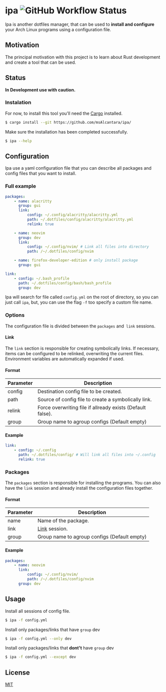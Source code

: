 # ipa ![GitHub Workflow Status](https://img.shields.io/github/workflow/status/msAlcantara/ipa/Test)

Ipa is another dotfiles manager, that can be used to **install and configure** your Arch Linux programs using a configuration file.


## Motivation

The principal motivation with this project is to learn about Rust development and create a tool that can be used.

## Status

**In Development use with caution.**

### Instalation

For now, to install this tool you'll need the [Cargo](https://doc.rust-lang.org/cargo/) installed.

```bash
$ cargo install --git https://github.com/msAlcantara/ipa/
```

Make sure the installation has been completed successfully.

```bash
$ ipa --help
```


## Configuration
Ipa use a yaml configuration file that you can describe all packages and config files that you want to install.

### Full example

``` yaml
packages:
    - name: alacritty
      group: gui
      link:
          config: ~/.config/alacritty/alacritty.yml
          path: ~/.dotfiles/config/alacritty/alacritty.yml
          relink: true

    - name: neovim
      group: dev
      link:
          config: ~/.config/nvim/ # Link all files into directory
          path: /~/.dotfiles/config/nvim

    - name: firefox-developer-edition # only install package
      group: gui

link:
    - config: ~/.bash_profile 
      path: ~/.dotfiles/config/bash/bash_profile
      group: dev
```

Ipa will search for file called `config.yml` on the root of directory, so you can just call `ipa`, but, you can use the flag `-f` too specify a custom file name.


### Options
The configuration file is divided between the `packages` and` link` sessions.

#### Link
The `link` section is responsible for creating symbolically links. If necessary, items can be configured to be relinked, overwriting the current files. Environment variables are automatically expanded if used.

#### Format

| Parameter | Description                                                |
| --------- | -----------------------------------------------------------|
| config    | Destination config file to be created.                     |
| path      | Source of config file to create a symbolically link.       |
| relink    | Force overwriting file if allready exists (Default false). |
| group     | Group name to agroup configs (Default empty)               |


#### Example

```yaml
link:
    - config: ~/.config 
      path: ~/.dotfiles/config/ # Will link all files into ~/.config
      relink: true
```

### Packages
The `packages` section is responsible for installing the programs. You can also have the `link` session and already install the configuration files together.

#### Format
| Parameter | Description                                  |
| --------- | ---------------------------------------------|
| name      | Name of the package.                         |
| link      | [Link](#Link) session.                    |
| group     | Group name to agroup configs (Default empty) |


#### Example
```yaml
packages:
    - name: neovim
      link:
          config: ~/.config/nvim/ 
          path: /~/.dotfiles/config/nvim
      group: dev
```

## Usage

Install all sessions of config file.
```bash
$ ipa -f config.yml
```


Install only packages/links that have `group` dev
```bash
$ ipa -f config.yml --only dev
```

Install only packages/links that **dont't** have `group` dev
```bash
$ ipa -f config.yml --except dev
```


## License
[MIT](https://github.com/msAlcantara/ipa/blob/master/LICENSE)
